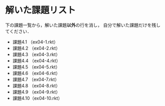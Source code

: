 # 解いた課題リスト

下の課題一覧から，解いた課題**以外**の行を消し，
自分で解いた課題だけを残してください．

* 課題4.1 （ex04-1.rkt）
* 課題4.2 （ex04-2.rkt）
* 課題4.3 （ex04-3.rkt）
* 課題4.4 （ex04-4.rkt）
* 課題4.5 （ex04-5.rkt）
* 課題4.6 （ex04-6.rkt）
* 課題4.7 （ex04-7.rkt）
* 課題4.8 （ex04-8.rkt）
* 課題4.9 （ex04-9.rkt）
* 課題4.10（ex04-10.rkt）

